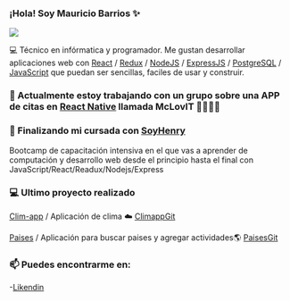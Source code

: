 ### ¡Hola! Soy Mauricio Barrios ✨ 

![](https://github.com/MauricioLeonel/mauricioleonel/blob/main/MauricioBarrios.gif)

💻 Técnico en infórmatica y programador. Me gustan desarrollar aplicaciones web con [React](https://es.reactjs.org/) / [Redux](https://redux.js.org/) / [NodeJS](https://nodejs.org/es/) / [ExpressJS](https://expressjs.com/es/) / [PostgreSQL](https://www.postgresql.org/) / [JavaScript](https://www.javascript.com/) que puedan ser sencillas, faciles de usar y construir.


### 🔭 Actualmente estoy trabajando con un grupo sobre una APP de citas en [React Native](https://reactnative.dev/) llamada McLovIT 💖💖💖💖


### 🌱 Finalizando mi cursada con [SoyHenry](https://www.soyhenry.com/)
Bootcamp de capacitación intensiva en el que vas a aprender de computación y desarrollo web desde el principio hasta el final con JavaScript/React/Readux/Nodejs/Express

### 💻 Ultimo proyecto realizado
[Clim-app](https://clim-app2.herokuapp.com/) / Aplicación de clima ☁️ [ClimappGit](https://github.com/MauricioLeonel/Clim-app) 

[Paises](https://www.linkedin.com/posts/mauricio-barrios-webfullstack_henry-react-redux-ugcPost-6849883651467952128-VlML) / Aplicación para buscar paises y agregar actividades🌎
[PaisesGit](https://github.com/MauricioLeonel/PI-Countries)
  

###  📫 Puedes encontrarme en:
-[Likendin](https://www.linkedin.com/in/mauricio-barrios-webfullstack/)

